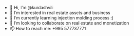 - 👋 Hi, I’m @kurdashvili
- 👀 I’m interested in real estate assets and business
- 🌱 I’m currently learning injection molding process :)
- 💞️ I’m looking to collaborate on real estate and monetization
- 📫 How to reach me: +995 577737771

<!---
kurdashvili/kurdashvili is a ✨ special ✨ repository because its `README.md` (this file) appears on your GitHub profile.
You can click the Preview link to take a look at your changes.
--->
